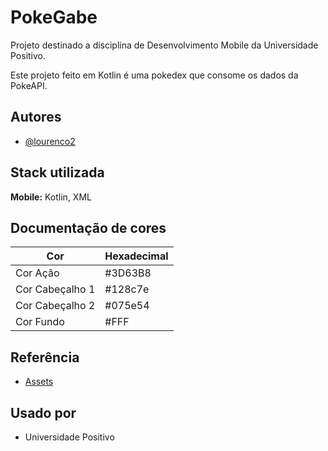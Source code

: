 # PokeGabe

Projeto destinado a disciplina de Desenvolvimento Mobile da Universidade Positivo. 

Este projeto feito em Kotlin é uma pokedex que consome os dados da PokeAPI.





## Autores

- [@lourenco2](https://github.com/lourenco2)


## Stack utilizada

**Mobile:** Kotlin, XML


## Documentação de cores

| Cor               | Hexadecimal                                                |
| ----------------- | ---------------------------------------------------------------- |
| Cor Ação       | #3D63B8 |
| Cor Cabeçalho 1      | #128c7e |
| Cor Cabeçalho 2     | #075e54 |
| Cor Fundo      | #FFF |



## Referência

 - [Assets](https://fonts.google.com/icons?icon.query=men)


## Usado por


- Universidade Positivo


